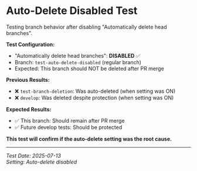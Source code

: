# Auto-Delete Disabled Test

Testing branch behavior after disabling "Automatically delete head branches".

**Test Configuration:**
- "Automatically delete head branches": **DISABLED** ✅
- Branch: `test-auto-delete-disabled` (regular branch)
- Expected: This branch should NOT be deleted after PR merge

**Previous Results:**
- ❌ `test-branch-deletion`: Was auto-deleted (when setting was ON)
- ❌ `develop`: Was deleted despite protection (when setting was ON)

**Expected Results:**
- ✅ This branch: Should remain after PR merge
- ✅ Future develop tests: Should be protected

**This test will confirm if the auto-delete setting was the root cause.**

---
*Test Date: 2025-07-13*  
*Setting: Auto-delete disabled*